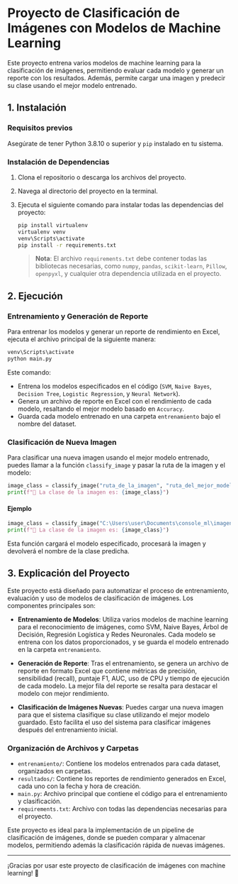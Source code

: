 # Proyecto de Clasificación de Imágenes con Modelos de Machine Learning

Este proyecto entrena varios modelos de machine learning para la clasificación de imágenes, permitiendo evaluar cada modelo y generar un reporte con los resultados. Además, permite cargar una imagen y predecir su clase usando el mejor modelo entrenado.

## 1. Instalación

### Requisitos previos
Asegúrate de tener Python 3.8.10 o superior y `pip` instalado en tu sistema.

### Instalación de Dependencias

1. Clona el repositorio o descarga los archivos del proyecto.
2. Navega al directorio del proyecto en la terminal.
3. Ejecuta el siguiente comando para instalar todas las dependencias del proyecto:

   ```bash
   pip install virtualenv
   virtualenv venv 
   venv\Scripts\activate
   pip install -r requirements.txt
   ```

   > **Nota**: El archivo `requirements.txt` debe contener todas las bibliotecas necesarias, como `numpy`, `pandas`, `scikit-learn`, `Pillow`, `openpyxl`, y cualquier otra dependencia utilizada en el proyecto.

## 2. Ejecución

### Entrenamiento y Generación de Reporte

Para entrenar los modelos y generar un reporte de rendimiento en Excel, ejecuta el archivo principal de la siguiente manera:

```bash
venv\Scripts\activate
python main.py
```



Este comando:
- Entrena los modelos especificados en el código (`SVM`, `Naive Bayes`, `Decision Tree`, `Logistic Regression`, y `Neural Network`).
- Genera un archivo de reporte en Excel con el rendimiento de cada modelo, resaltando el mejor modelo basado en `Accuracy`.
- Guarda cada modelo entrenado en una carpeta `entrenamiento` bajo el nombre del dataset.

### Clasificación de Nueva Imagen

Para clasificar una nueva imagen usando el mejor modelo entrenado, puedes llamar a la función `classify_image` y pasar la ruta de la imagen y el modelo:

```python
image_class = classify_image("ruta_de_la_imagen", "ruta_del_mejor_modelo.pkl")
print(f"🧠 La clase de la imagen es: {image_class}")
```

#### Ejemplo

```python
image_class = classify_image("C:\Users\user\Documents\console_ml\imagen\e204236c65.JPG", "entrenamiento/Dataset_de_Estrias/SVM.pkl")
print(f"🧠 La clase de la imagen es: {image_class}")
```

Esta función cargará el modelo especificado, procesará la imagen y devolverá el nombre de la clase predicha.

## 3. Explicación del Proyecto

Este proyecto está diseñado para automatizar el proceso de entrenamiento, evaluación y uso de modelos de clasificación de imágenes. Los componentes principales son:

- **Entrenamiento de Modelos**: Utiliza varios modelos de machine learning para el reconocimiento de imágenes, como SVM, Naive Bayes, Árbol de Decisión, Regresión Logística y Redes Neuronales. Cada modelo se entrena con los datos proporcionados, y se guarda el modelo entrenado en la carpeta `entrenamiento`.

- **Generación de Reporte**: Tras el entrenamiento, se genera un archivo de reporte en formato Excel que contiene métricas de precisión, sensibilidad (recall), puntaje F1, AUC, uso de CPU y tiempo de ejecución de cada modelo. La mejor fila del reporte se resalta para destacar el modelo con mejor rendimiento.

- **Clasificación de Imágenes Nuevas**: Puedes cargar una nueva imagen para que el sistema clasifique su clase utilizando el mejor modelo guardado. Esto facilita el uso del sistema para clasificar imágenes después del entrenamiento inicial.

### Organización de Archivos y Carpetas

- `entrenamiento/`: Contiene los modelos entrenados para cada dataset, organizados en carpetas.
- `resultados/`: Contiene los reportes de rendimiento generados en Excel, cada uno con la fecha y hora de creación.
- `main.py`: Archivo principal que contiene el código para el entrenamiento y clasificación.
- `requirements.txt`: Archivo con todas las dependencias necesarias para el proyecto.

Este proyecto es ideal para la implementación de un pipeline de clasificación de imágenes, donde se pueden comparar y almacenar modelos, permitiendo además la clasificación rápida de nuevas imágenes. 

---

¡Gracias por usar este proyecto de clasificación de imágenes con machine learning! 🚀
